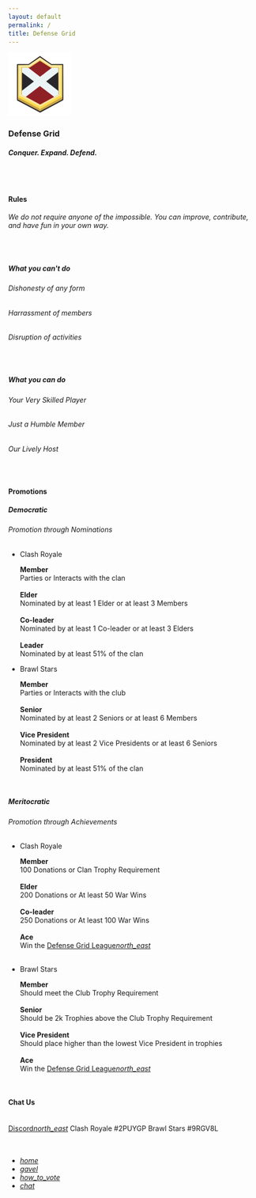 ```yaml
---
layout: default
permalink: /
title: Defense Grid
---
```


<div class="row">
  <div id="home" class="section scrollspy center-align bg-dark-gray">
    <img class="header-img responsive-img" id="logo" src="/assets/img/logo.png"/>
    <h3 class="logo-text">Defense Grid</h3>
    <h5 class="logo-sub-text">Conquer. Expand. Defend.</h5>
    <br>
    <br>
  </div>
  <div class="container">
  <div class="col s12 m12 l12">
    <div id="rules" class="section scrollspy">
      <h4 class="center-align">Rules</h4>
      <div class="row">
        <div class="col s10 offset-s1 center-align">
          <h6>We do not require anyone of the impossible. You can improve, contribute, and have fun in your own way.</h6>
          <br>
        </div>
        <div class="col s12 m6 l4 offset-l2 center-align">
          <h5>What you can't do</h5>
          <h6>Dishonesty of any form</h6>
          <h6>Harrassment of members</h6>
          <h6>Disruption of activities</h6><br>
        </div>
        <div class="col s12 m6 l4 center-align">
          <h5>What you can do</h5>
          <h6>Your Very Skilled Player</h6>
          <h6>Just a Humble Member</h6>
          <h6>Our Lively Host</h6>
        </div>
      </div>
    </div>
    <div id="nominations" class="section scrollspy">
      <div class="divider gray-shadow full-width"></div>
      <br>
      <h4 class="center-align">Promotions</h4>
        <div class="row">
          <div class="col s12 m10 offset-m1 l6 center-align">
            <h5>Democratic</h5>
            <h6>Promotion through Nominations</h6>
            <ul class="collapsible">
              <li>
                <div class="collapsible-header center-header">Clash Royale</div>
                <div class="collapsible-body">
                  <p>
                    <b>Member</b><br>
                    Parties or Interacts with the clan<br><br>
                    <b>Elder</b><br>
                    Nominated by at least 1 Elder or at least 3 Members<br><br>
                    <b>Co-leader</b><br>
                    Nominated by at least 1 Co-leader or at least 3 Elders<br><br>
                    <b>Leader</b><br>
                    Nominated by at least 51% of the clan<br>
                  </p>
                </div>
              </li>
              <li>
                <div class="collapsible-header center-header">Brawl Stars</div>
                <div class="collapsible-body">
                  <p>
                    <b>Member</b><br>
                    Parties or Interacts with the club<br><br>
                    <b>Senior</b><br>
                    Nominated by at least 2 Seniors or at least 6 Members<br><br>
                    <b>Vice President</b><br>
                    Nominated by at least 2 Vice Presidents or at least 6 Seniors<br><br>
                    <b>President</b><br>
                    Nominated by at least 51% of the clan<br>
                  </p>
                </div>
              </li>
            </ul>
            <br>
          </div>
          <div class="col s12 m10 offset-m1 l6 center-align">
            <h5>Meritocratic</h5>
            <h6>Promotion through Achievements</h6>
            <ul class="collapsible">
              <li>
                <div class="collapsible-header center-header">Clash Royale</div>
                <div class="collapsible-body">
                  <p>
                    <b>Member</b><br>
                    100 Donations or Clan Trophy Requirement<br><br>
                    <b>Elder</b><br>
                    200 Donations or At least 50 War Wins<br><br>
                    <b>Co-leader</b><br>
                    250 Donations or At least 100 War Wins<br><br>
                    <b>Ace</b><br>
                    Win the <a href="{{site.url}}/dgl">Defense Grid League<i class="material-icons tiny">north_east</i></a><br><br>
                  </p>
                </div>
              </li>
              <li>
                <div class="collapsible-header center-header">Brawl Stars</div>
                <div class="collapsible-body">
                  <p>
                    <b>Member</b><br>
                    Should meet the Club Trophy Requirement<br><br>
                    <b>Senior</b><br>
                    Should be 2k Trophies above the Club Trophy Requirement<br><br>
                    <b>Vice President</b><br>
                    Should place higher than the lowest Vice President in trophies<br><br>
                    <b>Ace</b><br>
                    Win the <a href="{{site.url}}/dgl">Defense Grid League<i class="material-icons tiny">north_east</i></a><br>
                  </p>
                </div>
              </li>
            </ul>
          </div>
        </div>
      </div>
      <div id="chat" class="section scrollspy">
        <div class="divider gray-shadow full-width"></div>
        <br>
        <h4 class="center-align">Chat Us</h4>
        <br>
        <div class="row">
          <div class="col s12 m10 offset-m1 l6 offset-l3 center-align">
            <div class="collection center-align">
              <a href="https://discordapp.com/invite/DGnjSqv" class="collection-item">Discord<i class="material-icons tiny">north_east</i></a>
              <a class="collection-item">Clash Royale #2PUYGP</a>
              <a class="collection-item">Brawl Stars #9RGV8L</a>
            </div>
          </div>
        </div>
        <br>
        <br>
      </div>
    </div>
  </div>

  <div class="row">
    <div class="col m2 l4 hide-on-small-only"></div>
    <div class="col s12 m10 l8">
      <div class="toc-wrapper pinned" style="bottom:5%;right:5%;">
        <ul class="section table-of-contents toc-pinned">
          <li><a href="#home"><i class="material-icons md-dark">home</i></a></li>
          <li><a href="#rules"><i class="material-icons md-dark">gavel</i></a></li>
          <li><a href="#nominations"><i class="material-icons md-dark">how_to_vote</i></a></li>
          <li><a href="#chat"><i class="material-icons md-dark">chat</i></a></li>
        </ul>
      </div>
    </div>
  </div>
</div>

<script>
    document.addEventListener('DOMContentLoaded', function() {
    var elems = document.querySelectorAll('.scrollspy');
    var options = {};
    var instances = M.ScrollSpy.init(elems, options);
    });

    document.addEventListener('DOMContentLoaded', function() {
    var elems = document.querySelectorAll('.collapsible');
    var options = {};
    var instances = M.Collapsible.init(elems, options);
    });
</script>
